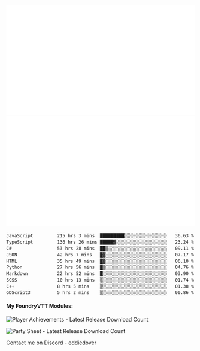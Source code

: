 
![](https://raw.githubusercontent.com/eddiedover/ghstats/master/generated/overview.svg)
![](https://raw.githubusercontent.com/eddiedover/ghstats/master/generated/languages.svg)

<!--START_SECTION:waka-->

```txt
JavaScript         215 hrs 3 mins  █████████░░░░░░░░░░░░░░░░   36.63 %
TypeScript         136 hrs 26 mins █████▓░░░░░░░░░░░░░░░░░░░   23.24 %
C#                 53 hrs 28 mins  ██▒░░░░░░░░░░░░░░░░░░░░░░   09.11 %
JSON               42 hrs 7 mins   █▓░░░░░░░░░░░░░░░░░░░░░░░   07.17 %
HTML               35 hrs 49 mins  █▓░░░░░░░░░░░░░░░░░░░░░░░   06.10 %
Python             27 hrs 56 mins  █▒░░░░░░░░░░░░░░░░░░░░░░░   04.76 %
Markdown           22 hrs 52 mins  █░░░░░░░░░░░░░░░░░░░░░░░░   03.90 %
SCSS               10 hrs 13 mins  ▒░░░░░░░░░░░░░░░░░░░░░░░░   01.74 %
C++                8 hrs 5 mins    ▒░░░░░░░░░░░░░░░░░░░░░░░░   01.38 %
GDScript3          5 hrs 2 mins    ▒░░░░░░░░░░░░░░░░░░░░░░░░   00.86 %
```

<!--END_SECTION:waka-->

#### My FoundryVTT Modules:

  ![Player Achievements - Latest Release Download Count](https://img.shields.io/badge/dynamic/json?label=Player%20Achievements%20-%20Downloads@latest&query=assets%5B1%5D.download_count&url=https%3A%2F%2Fapi.github.com%2Frepos%2FEddieDover%2Ffvtt-player-achievements%2Freleases%2Flatest)

  ![Party Sheet - Latest Release Download Count](https://img.shields.io/badge/dynamic/json?label=Party%20Sheet%20-%20Downloads@latest&query=assets%5B1%5D.download_count&url=https%3A%2F%2Fapi.github.com%2Frepos%2FEddieDover%2Ffvtt-party-sheet%2Freleases%2Flatest)

<a rel="me" href="https://techhub.social/@EddieDover"></a>

Contact me on Discord - eddiedover

